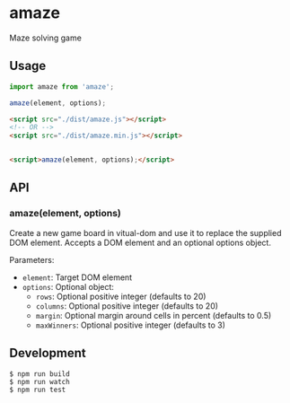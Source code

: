 # amaze

Maze solving game



## Usage

```javascript
import amaze from 'amaze';

amaze(element, options);
```

```html
<script src="./dist/amaze.js"></script>
<!-- OR -->
<script src="./dist/amaze.min.js"></script>


<script>amaze(element, options);</script>
```



## API

### amaze(element, options)

Create a new game board in vitual-dom
and use it to replace the supplied DOM element.
Accepts a DOM element and an optional options object.

Parameters:
- `element`: Target DOM element
- `options`: Optional object:
  - `rows`: Optional positive integer (defaults to 20)
  - `columns`: Optional positive integer (defaults to 20)
  - `margin`: Optional margin around cells in percent (defaults to 0.5)
  - `maxWinners`: Optional positive integer (defaults to 3)



## Development

```shell
$ npm run build
$ npm run watch
$ npm run test
```
